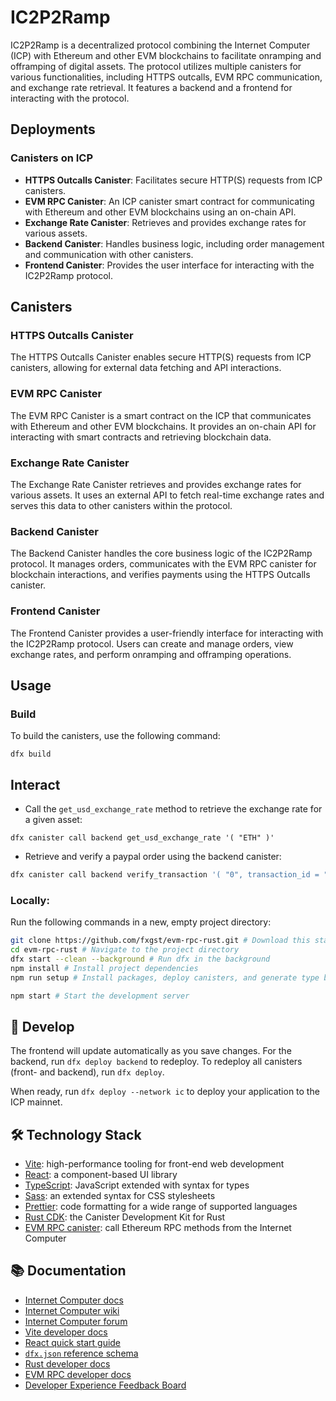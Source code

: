 # IC2P2Ramp

IC2P2Ramp is a decentralized protocol combining the Internet Computer (ICP) with Ethereum and other EVM blockchains to facilitate onramping and offramping of digital assets. The protocol utilizes multiple canisters for various functionalities, including HTTPS outcalls, EVM RPC communication, and exchange rate retrieval. It features a backend and a frontend for interacting with the protocol.

## Deployments

### Canisters on ICP

- **HTTPS Outcalls Canister**: Facilitates secure HTTP(S) requests from ICP canisters.
- **EVM RPC Canister**: An ICP canister smart contract for communicating with Ethereum and other EVM blockchains using an on-chain API.
- **Exchange Rate Canister**: Retrieves and provides exchange rates for various assets.
- **Backend Canister**: Handles business logic, including order management and communication with other canisters.
- **Frontend Canister**: Provides the user interface for interacting with the IC2P2Ramp protocol.

## Canisters

### HTTPS Outcalls Canister

The HTTPS Outcalls Canister enables secure HTTP(S) requests from ICP canisters, allowing for external data fetching and API interactions.

### EVM RPC Canister

The EVM RPC Canister is a smart contract on the ICP that communicates with Ethereum and other EVM blockchains. It provides an on-chain API for interacting with smart contracts and retrieving blockchain data.

### Exchange Rate Canister

The Exchange Rate Canister retrieves and provides exchange rates for various assets. It uses an external API to fetch real-time exchange rates and serves this data to other canisters within the protocol.

### Backend Canister

The Backend Canister handles the core business logic of the IC2P2Ramp protocol. It manages orders, communicates with the EVM RPC canister for blockchain interactions, and verifies payments using the HTTPS Outcalls canister.

### Frontend Canister

The Frontend Canister provides a user-friendly interface for interacting with the IC2P2Ramp protocol. Users can create and manage orders, view exchange rates, and perform onramping and offramping operations.

## Usage

### Build

To build the canisters, use the following command:

```shell
dfx build
```

## Interact

- Call the `get_usd_exchange_rate` method to retrieve the exchange rate for a given asset:

```shell
dfx canister call backend get_usd_exchange_rate '( "ETH" )'
```

- Retrieve and verify a paypal order using the backend canister:

```sh
dfx canister call backend verify_transaction '( "0", transaction_id = "4UC03319AV493141A" )'
```

### Locally:

Run the following commands in a new, empty project directory:

```sh
git clone https://github.com/fxgst/evm-rpc-rust.git # Download this starter project
cd evm-rpc-rust # Navigate to the project directory
dfx start --clean --background # Run dfx in the background
npm install # Install project dependencies
npm run setup # Install packages, deploy canisters, and generate type bindings

npm start # Start the development server
```

## 🚀 Develop

The frontend will update automatically as you save changes.
For the backend, run `dfx deploy backend` to redeploy.
To redeploy all canisters (front- and backend), run `dfx deploy`.

When ready, run `dfx deploy --network ic` to deploy your application to the ICP mainnet.

## 🛠️ Technology Stack

- [Vite](https://vitejs.dev/): high-performance tooling for front-end web development
- [React](https://reactjs.org/): a component-based UI library
- [TypeScript](https://www.typescriptlang.org/): JavaScript extended with syntax for types
- [Sass](https://sass-lang.com/): an extended syntax for CSS stylesheets
- [Prettier](https://prettier.io/): code formatting for a wide range of supported languages
- [Rust CDK](https://docs.rs/ic-cdk/): the Canister Development Kit for Rust
- [EVM RPC canister](https://github.com/internet-computer-protocol/evm-rpc-canister): call Ethereum RPC methods from the Internet Computer

## 📚 Documentation

- [Internet Computer docs](https://internetcomputer.org/docs/current/developer-docs/ic-overview)
- [Internet Computer wiki](https://wiki.internetcomputer.org/)
- [Internet Computer forum](https://forum.dfinity.org/)
- [Vite developer docs](https://vitejs.dev/guide/)
- [React quick start guide](https://react.dev/learn)
- [`dfx.json` reference schema](https://internetcomputer.org/docs/current/references/dfx-json-reference/)
- [Rust developer docs](https://internetcomputer.org/docs/current/developer-docs/backend/rust/)
- [EVM RPC developer docs](https://internetcomputer.org/docs/current/developer-docs/integrations/ethereum/evm-rpc/)
- [Developer Experience Feedback Board](https://dx.internetcomputer.org/)

